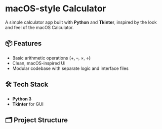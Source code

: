 # macOS-style Calculator

A simple calculator app built with **Python** and **Tkinter**, inspired by the look and feel of the macOS Calculator.

## 📦 Features

- Basic arithmetic operations (+, –, ×, ÷)
- Clean, macOS-inspired UI
- Modular codebase with separate logic and interface files

## 🛠 Tech Stack

- **Python 3**
- **Tkinter** for GUI

## 🗂 Project Structure

